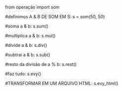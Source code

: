 from operação import som

#definimos A & B DE SOM EM S: 
s = som(50, 50)

#soma a & b: 
s.sum()

#multiplica a & b: 
s.mul()

#divide a & b: 
s.div()

#subtrai a & b: 
s.sub()

#resto da divisão de a % b: 
s.rest()

#faz tudo: 
s.evy()

#TRANSFORMAR EM UM ARQUIVO HTML: 
s.evy_html()
